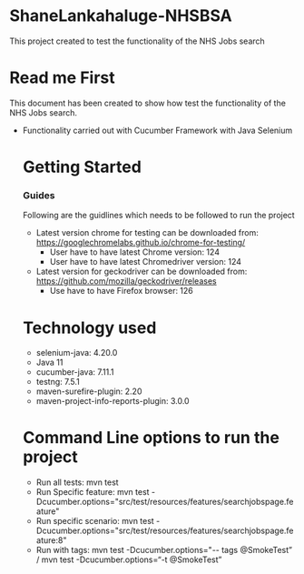 # ShaneLankahaluge-NHSBSA
This project created to test the functionality of the NHS Jobs search

# Read me First
This document has been created to show how test the functionality of the NHS Jobs search.

* Functionality carried out with Cucumber Framework with Java Selenium

  # Getting Started

  ### Guides
  Following are the guidlines which needs to be followed to run the project
  * Latest version chrome for testing can be downloaded from: https://googlechromelabs.github.io/chrome-for-testing/
    * User have to have latest Chrome version: 124
    * User have to have latest Chromedriver version: 124
  * Latest version for geckodriver can be downloaded from: https://github.com/mozilla/geckodriver/releases
    * Use have to have Firefox browser: 126

  # Technology used
  * selenium-java: 4.20.0
  * Java 11
  * cucumber-java: 7.11.1
  * testng: 7.5.1
  * maven-surefire-plugin: 2.20
  * maven-project-info-reports-plugin: 3.0.0
 
  # Command Line options to run the project
  * Run all tests: mvn test
  * Run Specific feature: mvn test -Dcucumber.options="src/test/resources/features/searchjobspage.feature"
  * Run specific scenario: mvn test -Dcucumber.options="src/test/resources/features/searchjobspage.feature:8"
  * Run with tags: mvn test -Dcucumber.options="-- tags @SmokeTest” / mvn test -Dcucumber.options=“-t @SmokeTest” 
